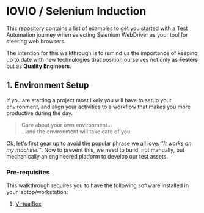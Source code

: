 # IOVIO / Selenium Induction

This repository contains a list of examples to get you started with a Test Automation journey when selecting Selenium WebDriver as your tool for steering web browsers.

The intention for this walkthrough is to remind us the importance of keeping up to date with new technologies that position ourselves not only as ~~Testers~~ but as __Quality Engineers__.

## 1. Environment Setup
If you are starting a project most likely you will have to setup your environment, and align your activities to a workflow that makes you more productive during the day.

> Care about your own environment...<br/>
> ...and the environment will take care of you.

Ok, let's first gear up to avoid the popular phrase we all love: *"It works on my machine!"*. Now to prevent this, we need to build, not manually, but mechanically an engineered platform to develop our test assets.

### Pre-requisites
This walkthrough requires you to have the following software installed in your laptop/workstation:

1. [VirtualBox](http://virtualbox.org/wiki/Downloads)
